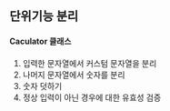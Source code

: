 ## 단위기능 분리

#### Caculator 클래스
1. 입력한 문자열에서 커스텀 문자열을 분리
2. 나머지 문자열에서 숫자를 분리
3. 숫자 덧하기
3. 정상 입력이 아닌 경우에 대한 유효성 검증